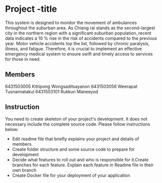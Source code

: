 # Project -title
This system is designed to monitor the movement of ambulances throughout the suburban area. As Chiang rai stands as the second-largest city in the northern region with a significant suburban population, recent data indicates a 10 % rise in the risk of accidents compared to the previous year. Motor vehicle accidents top the list, followed by chronic paralysis, illness, and fatigue. Therefore, it is crucial to implement an effective emergency medical system to ensure swift and timely access to services for those in need.
## Members
6431503005 Kittipong Wongsaditsayanon
6431503056 Weerapat Tusnaimatakul
6431503101 Rukkun Maneeyod
## Instruction
You need to create skeleton of your project's development. It does not necessary include the complete source code. Please follow instructions below:
- Edit readme file that briefly explains your project and details of members.​ 
- Create folder structure and some source code to prepare for development
- Decide what features to roll out and who is responsible for it.​ Create branches for each feature. Explain each feature in Readme file in their own branch​ 
- Create Docker file for your deployment of your application 

